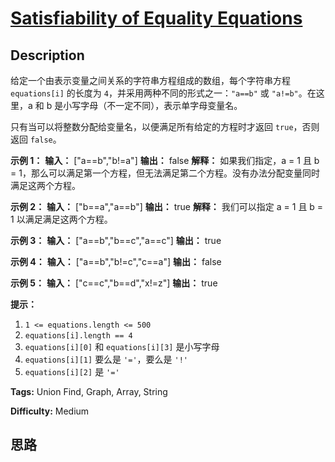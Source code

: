 # [Satisfiability of Equality Equations][title]

## Description

给定一个由表示变量之间关系的字符串方程组成的数组，每个字符串方程 `equations[i]` 的长度为 `4`，并采用两种不同的形式之一：`"a==b"`
或 `"a!=b"`。在这里，a 和 b 是小写字母（不一定不同），表示单字母变量名。

只有当可以将整数分配给变量名，以便满足所有给定的方程时才返回 `true`，否则返回 `false`。



**示例 1：**
            **输入：** ["a==b","b!=a"]    **输出：** false    **解释：** 如果我们指定，a = 1 且 b = 1，那么可以满足第一个方程，但无法满足第二个方程。没有办法分配变量同时满足这两个方程。    

**示例 2：**
            **输入：** ["b==a","a==b"]    **输出：** true    **解释：** 我们可以指定 a = 1 且 b = 1 以满足满足这两个方程。    

**示例 3：**
            **输入：** ["a==b","b==c","a==c"]    **输出：** true    

**示例 4：**
            **输入：** ["a==b","b!=c","c==a"]    **输出：** false    

**示例 5：**
            **输入：** ["c==c","b==d","x!=z"]    **输出：** true    



**提示：**

  1. `1 <= equations.length <= 500`
  2. `equations[i].length == 4`
  3. `equations[i][0]` 和 `equations[i][3]` 是小写字母
  4. `equations[i][1]` 要么是 `'='`，要么是 `'!'`
  5. `equations[i][2]` 是 `'='`


**Tags:** Union Find, Graph, Array, String

**Difficulty:** Medium

## 思路

[title]: https://leetcode-cn.com/problems/satisfiability-of-equality-equations
